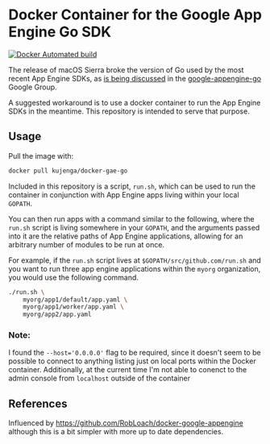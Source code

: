 # Docker Container for the Google App Engine Go SDK

[![Docker Automated build](https://img.shields.io/docker/automated/kujenga/docker-gae-go.svg?maxAge=2592000)]()

The release of macOS Sierra broke the version of Go used by the most recent App Engine SDKs, as [is being discussed](https://groups.google.com/forum/#!topic/google-appengine-go/4AKjwr5d5a8) in the [google-appengine-go](https://groups.google.com/forum/#!forum/google-appengine-go) Google Group.

A suggested workaround is to use a docker container to run the App Engine SDKs in the meantime. This repository is intended to serve that purpose.

## Usage

Pull the image with:

```bash
docker pull kujenga/docker-gae-go
```

Included in this repository is a script, `run.sh`, which can be used to run the container in conjunction with App Engine apps living within your local `GOPATH`.

You can then run apps with a command similar to the following, where the `run.sh` script is living somewhere in your `GOPATH`, and the arguments passed into it are the relative paths of App Engine applications, allowing for an arbitrary number of modules to be run at once.

For example, if the `run.sh` script lives at `$GOPATH/src/github.com/run.sh` and you want to run three app engine applications within the `myorg` organization, you would use the following command.

```bash
./run.sh \
    myorg/app1/default/app.yaml \
    myorg/app1/worker/app.yaml \
    myorg/app2/app.yaml
```

### Note:
I found the `--host='0.0.0.0'` flag to be required, since it doesn't seem to be possible to connect to anything listing just on local ports within the Docker container. Additionally, at the current time I'm not able to conenct to the admin console from `localhost` outside of the container

## References

Influenced by https://github.com/RobLoach/docker-google-appengine although this is a bit simpler with more up to date dependencies.
